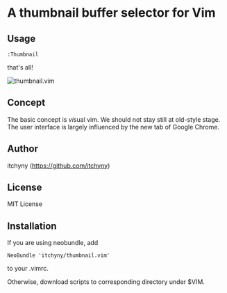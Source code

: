 # A thumbnail buffer selector for Vim
## Usage

    :Thumbnail

that's all!


![thumbnail.vim](https://raw.github.com/itchyny/thumbnail.vim/master/image/image.png)

## Concept
The basic concept is *vi*sual vim.
We should not stay still at old-style stage.
The user interface is largely influenced by the new tab of Google Chrome.

## Author
itchyny (https://github.com/itchyny)

## License
MIT License

## Installation
If you are using neobundle, add

    NeoBundle 'itchyny/thumbnail.vim'

to your .vimrc.

Otherwise, download scripts to corresponding directory under $VIM.

